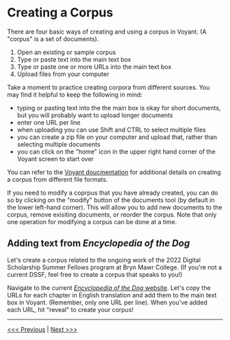 # Creating a Corpus

There are four basic ways of creating and using a corpus in Voyant. (A "corpus" is a set of documents). 

1. Open an existing or sample corpus
2. Type or paste text into the main text box
3. Type or paste one or more URLs into the main text box
4. Upload files from your computer

Take a moment to practice creating corpora from different sources. You may find it helpful to keep the following in mind:

- typing or pasting text into the the main box is okay for short documents, but you will probably want to upload longer documents
- enter one URL per line
- when uploading you can use Shift and CTRL to select multiple files
- you can create a zip file on your computer and upload that, rather than selecting multiple documents
- you can click on the "home" icon in the upper right hand corner of the Voyant screen to start over

You can refer to the [Voyant doucmentation](https://voyant-tools.org/docs/#!/guide/corpuscreator) for additional details on creating a corpus from different file formats.

If you need to modify a coprpus that you have already created, you can do so by clicking on the "modify" button of the documents tool (by default in the lower left-hand corner). This will allow you to add new documents to the corpus, remove exisiting documents, or reorder the corpus. Note that only one operation for modifying a corpus can be done at a time.

## Adding text from *Encyclopedia of the Dog*

Let's create a corpus related to the ongoing work of the 2022 Digital Scholarship Summer Fellows program at Bryn Mawr College. (If you're not a current DSSF, feel free to create a corpus that speaks to you!)

Navigate to the current [*Encyclopedia of the Dog* website](https://digitalscholarship.brynmawr.edu/dog/). Let's copy the URLs for each chapter in English translation and add them to the main text box in Voyant. (Remember, only one URL per line). When you've added each URL, hit "reveal" to create your corpus!

---

[<<< Previous](2-install.md) | [Next >>>](4-defaults.md)
